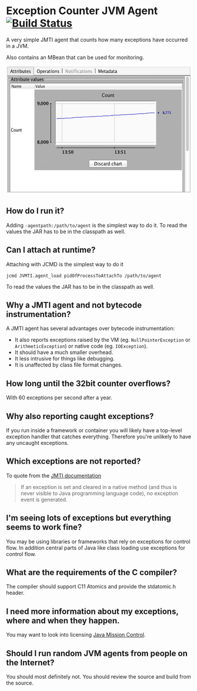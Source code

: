 Exception Counter JVM Agent [![Build Status](https://travis-ci.org/marschall/exception-counter.svg?branch=master)](https://travis-ci.org/marschall/exception-counter)
===========================

A very simple JMTI agent that counts how many exceptions have occurred in a JVM.

Also contains an MBean that can be used for monitoring.

<img src="https://raw.githubusercontent.com/marschall/exception-counter/master/src/doc/exception-count-2.png" width="558" height="350" alt="VisualVM"/>

How do I run it?
----------------

Adding `-agentpath:/path/to/agent` is the simplest way to do it. To read the values the JAR has to be in the classpath as well.

Can I attach at runtime?
------------------------

Attaching with JCMD is the simplest way to do it

    jcmd JVMTI.agent_load pidOfProcessToAttachTo /path/to/agent

To read the values the JAR has to be in the classpath as well.

Why a JMTI agent and not bytecode instrumentation?
--------------------------------------------------

A JMTI agent has several advantages over bytecode instrumentation:

 - It also reports exceptions raised by the VM (eg. `NullPointerException` or `ArithmeticException`) or native code (eg. `IOException`).
 - It should have a much smaller overhead.
 - It less intrusive for things like debugging.
 - It is unaffected by class file format changes.

How long until the 32bit counter overflows?
-------------------------------------------

With 60 exceptions per second after a year.

Why also reporting caught exceptions?
-------------------------------------

If you run inside a framework or container you will likely have a top-level exception handler that catches everything. Therefore you're unlikely to have any uncaught exceptions.

Which exceptions are not reported?
----------------------------------

To quote from the [JMTI documentation](http://docs.oracle.com/javase/8/docs/platform/jvmti/jvmti.html#Exception)

> If an exception is set and cleared in a native method (and thus is never visible to Java programming language code), no exception event is generated. 

I'm seeing lots of exceptions but everything seems to work fine?
----------------------------------------------------------------

You may be using libraries or frameworks that rely on exceptions for control flow. In addition central parts of Java like class loading use exceptions for control flow.

What are the requirements of the C compiler?
--------------------------------------------

The compiler should support C11 Atomics and provide the stdatomic.h header.

I need more information about my exceptions, where and when they happen.
------------------------------------------------------------------------

You may want to look into licensing [Java Mission Control](http://www.oracle.com/technetwork/java/javaseproducts/mission-control/java-mission-control-1998576.html).

Should I run random JVM agents from people on the Internet?
-----------------------------------------------------------

You should most definitely not. You should review the source and build from the source.

